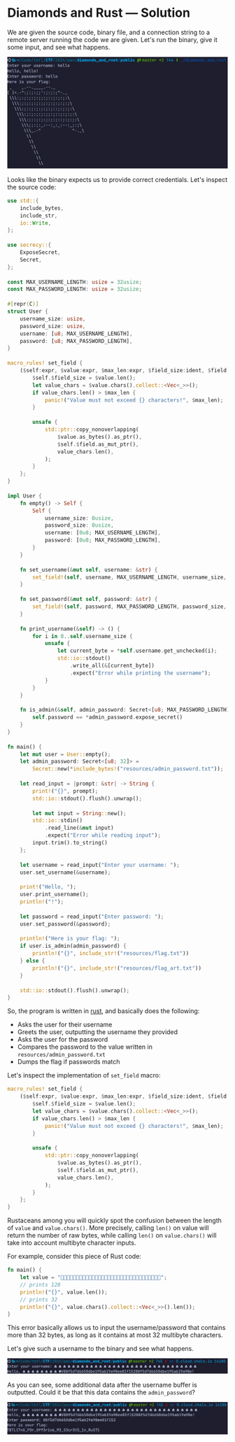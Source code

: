 # Diamonds and Rust &mdash; Solution

We are given the source code, binary file, and a connection string to a remote
server running the code we are given. Let's run the binary, give it some input,
and see what happens.

![Input](img/input.png)

Looks like the binary expects us to provide correct credentials. Let's inspect
the source code:

```rust
use std::{
    include_bytes,
    include_str,
    io::Write,
};

use secrecy::{
    ExposeSecret,
    Secret,
};

const MAX_USERNAME_LENGTH: usize = 32usize;
const MAX_PASSWORD_LENGTH: usize = 32usize;

#[repr(C)]
struct User {
    username_size: usize,
    password_size: usize,
    username: [u8; MAX_USERNAME_LENGTH],
    password: [u8; MAX_PASSWORD_LENGTH],
}

macro_rules! set_field {
    ($self:expr, $value:expr, $max_len:expr, $field_size:ident, $field:ident) => {
        $self.$field_size = $value.len();
        let value_chars = $value.chars().collect::<Vec<_>>();
        if value_chars.len() > $max_len {
            panic!("Value must not exceed {} characters!", $max_len);
        }

        unsafe {
            std::ptr::copy_nonoverlapping(
                $value.as_bytes().as_ptr(),
                $self.$field.as_mut_ptr(),
                value_chars.len(),
            );
        }
    };
}

impl User {
    fn empty() -> Self {
        Self {
            username_size: 0usize,
            password_size: 0usize,
            username: [0u8; MAX_USERNAME_LENGTH],
            password: [0u8; MAX_PASSWORD_LENGTH],
        }
    }

    fn set_username(&mut self, username: &str) {
        set_field!(self, username, MAX_USERNAME_LENGTH, username_size, username);
    }

    fn set_password(&mut self, password: &str) {
        set_field!(self, password, MAX_PASSWORD_LENGTH, password_size, password);
    }

    fn print_username(&self) -> () {
        for i in 0..self.username_size {
            unsafe {
                let current_byte = *self.username.get_unchecked(i);
                std::io::stdout()
                    .write_all(&[current_byte])
                    .expect("Error while printing the username");
            }
        }
    }

    fn is_admin(&self, admin_password: Secret<[u8; MAX_PASSWORD_LENGTH]>) -> bool {
        self.password == *admin_password.expose_secret()
    }
}

fn main() {
    let mut user = User::empty();
    let admin_password: Secret<[u8; 32]> =
        Secret::new(*include_bytes!("resources/admin_password.txt"));

    let read_input = |prompt: &str| -> String {
        print!("{}", prompt);
        std::io::stdout().flush().unwrap();

        let mut input = String::new();
        std::io::stdin()
            .read_line(&mut input)
            .expect("Error while reading input");
        input.trim().to_string()
    };

    let username = read_input("Enter your username: ");
    user.set_username(&username);

    print!("Hello, ");
    user.print_username();
    println!("!");

    let password = read_input("Enter password: ");
    user.set_password(&password);

    println!("Here is your flag: ");
    if user.is_admin(admin_password) {
        println!("{}", include_str!("resources/flag.txt"))
    } else {
        println!("{}", include_str!("resources/flag_art.txt"))
    }

    std::io::stdout().flush().unwrap();
}
```

So, the program is written in [rust](https://www.rust-lang.org/), and basically
does the following:
  * Asks the user for their username
  * Greets the user, outputting the username they provided
  * Asks the user for the password
  * Compares the password to the value written in `resources/admin_password.txt`
  * Dumps the flag if passwords match

Let's inspect the implementation of `set_field` macro:

```rust
macro_rules! set_field {
    ($self:expr, $value:expr, $max_len:expr, $field_size:ident, $field:ident) => {
        $self.$field_size = $value.len();
        let value_chars = $value.chars().collect::<Vec<_>>();
        if value_chars.len() > $max_len {
            panic!("Value must not exceed {} characters!", $max_len);
        }

        unsafe {
            std::ptr::copy_nonoverlapping(
                $value.as_bytes().as_ptr(),
                $self.$field.as_mut_ptr(),
                value_chars.len(),
            );
        }
    };
}
```

Rustaceans among you will quickly spot the confusion between the length of
`value` and `value.chars()`. More precisely, calling `len()` on value will
return the number of raw bytes, while calling `len()` on `value.chars()` will
take into account multibyte character inputs.

For example, consider this piece of Rust code:

```rust
fn main() {
    let value = "💩💩💩💩💩💩💩💩💩💩💩💩💩💩💩💩💩💩💩💩💩💩💩💩💩💩💩💩💩💩💩💩";
    // prints 128
    println!("{}", value.len());
    // prints 32
    println!("{}", value.chars().collect::<Vec<_>>().len());
}
```

This error basically allows us to input the username/password that contains
more than $32$ bytes, as long as it contains at most $32$ multibyte characters.

Let's give such a username to the binary and see what happens.

![PoopInput](img/poop_input.png)

As you can see, some additional data after the username buffer is outputted. Could it be that this data contains the `admin_password`?

![Win](img/ez_win.png)
